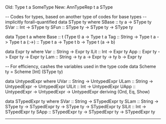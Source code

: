 Old: Type t a          SomeType
New: AnnTypeRep t a    SType


-- Codes for types, based on another type of codes for base types
--   implicitly forall-quantified
data SType ty where
  SBase :: ty a        -> SType ty
  SVar  :: Int         -> SType ty
  SFun  :: SType ty -> SType ty -> SType ty

data Type t a where
  Base   :: t (Type t) a -> Type t a
  Tag    :: String -> Type t a -> Type t a
  (:->)  :: Type t a -> Type t b -> Type t (a -> b)


data Expr ty where
  Var  :: String  -> Expr ty
  ILit :: Int     -> Expr ty
  App  :: Expr ty -> Expr ty -> Expr ty
  Lam  :: String  -> ty a    -> Expr ty -> ty b -> Expr ty

-- For efficiency, cashes the variables used in the type code
data Scheme ty = Scheme [Int] (SType ty)

data UntypedExpr where
  UVar  :: String -> UntypedExpr
  ULam  :: String -> UntypedExpr -> UntypedExpr
  UILit :: Int -> UntypedExpr
  UApp  :: UntypedExpr -> UntypedExpr -> UntypedExpr
  deriving (Ord, Eq, Show)

data STypedExpr ty where
  SVar  :: String -> STypedExpr ty
  SLam  :: String -> SType ty -> STypedExpr ty -> SType ty -> STypedExpr ty
  SILit :: Int -> STypedExpr ty
  SApp  :: STypedExpr ty -> STypedExpr ty -> STypedExpr ty


----------------------------------------------------------------
